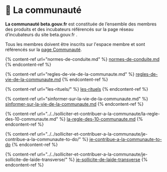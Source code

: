 # 🤗 La communauté

**La communauté beta.gouv.fr** est constituée de l’ensemble des membres des produits et des incubateurs référencés sur la page réseau d’incubateurs du site beta.gouv.fr .

Tous les membres doivent être inscrits sur l'espace membre et sont référencés sur la [page Communauté](https://beta.gouv.fr/communaute/).&#x20;

{% content-ref url="normes-de-conduite.md" %}
[normes-de-conduite.md](normes-de-conduite.md)
{% endcontent-ref %}

{% content-ref url="regles-de-vie-de-la-communaute.md" %}
[regles-de-vie-de-la-communaute.md](regles-de-vie-de-la-communaute.md)
{% endcontent-ref %}

{% content-ref url="les-rituels/" %}
[les-rituels](les-rituels/)
{% endcontent-ref %}

{% content-ref url="sinformer-sur-la-vie-de-la-communaute.md" %}
[sinformer-sur-la-vie-de-la-communaute.md](sinformer-sur-la-vie-de-la-communaute.md)
{% endcontent-ref %}

{% content-ref url="../../solliciter-et-contribuer-a-la-communaute/la-regle-des-10-communaute.md" %}
[la-regle-des-10-communaute.md](../../solliciter-et-contribuer-a-la-communaute/la-regle-des-10-communaute.md)
{% endcontent-ref %}

{% content-ref url="../../solliciter-et-contribuer-a-la-communaute/je-contribue-a-la-communaute-to-do/" %}
[je-contribue-a-la-communaute-to-do](../../solliciter-et-contribuer-a-la-communaute/je-contribue-a-la-communaute-to-do/)
{% endcontent-ref %}

{% content-ref url="../../solliciter-et-contribuer-a-la-communaute/je-sollicite-de-laide-transverse/" %}
[je-sollicite-de-laide-transverse](../../solliciter-et-contribuer-a-la-communaute/je-sollicite-de-laide-transverse/)
{% endcontent-ref %}
